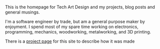 This is the homepage for Tech Art Design and my projects, blog posts and general musings.

I'm a software engineer by trade, but am a general purpose maker by enjoyment. I spend most of my spare time working on electronics, programming, mechanics, woodworking, metalworking, and 3D printing.

There is a [project page](/projects/Website) for this site to describe how it was made 

